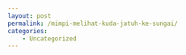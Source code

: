 ```yaml
---
layout: post
permalink: /mimpi-melihat-kuda-jatuh-ke-sungai/
categories:
    - Uncategorized
---
```



